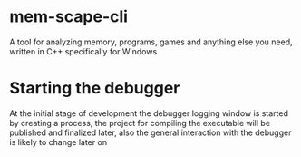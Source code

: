 # mem-scape-cli
A tool for analyzing memory, programs, games and anything else you need, written in C++ specifically for Windows
# Starting the debugger
At the initial stage of development the debugger logging window is started by creating a process, the project for compiling the executable will be published and finalized later, also the general interaction with the debugger is likely to change later on
